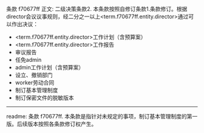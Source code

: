 条款 f70677ff 正文:
二级决策条款2. 本条款按照自修订条款1.条款修订。根据director会议议事规则，经二分之一以上<term.f70677ff.entity.director>通过可以作出决议：
  - <term.f70677ff.entity.director>工作计划（含预算案）
  - <term.f70677ff.entity.director>工作报告
  - 审议报告
  - 任免admin
  - admin工作计划（含预算案）
  - 设立、撤销部门
  - worker劳动合同
  - 制订基本管理制度
  - 制订保密文件的脱敏版本

---
readme:
条款 f70677ff. 本条款是指针对未规定的事项，制订基本管理制度的第一版。后续版本按照各条款修订权产生。
